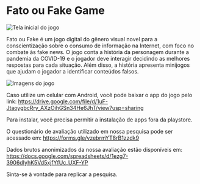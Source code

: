 # Fato ou Fake Game

![Tela inicial do jogo](https://i.ibb.co/8NFsmdV/Captura-de-Tela-2023-10-18-a-s-18-40-01.png)

Fato ou Fake é um jogo digital do gênero visual novel para a conscientização sobre o consumo de informação na Internet, com foco no combate às fake news. O jogo conta a história da personagem durante a pandemia da COVID-19 e o jogador deve interagir decidindo as melhores respostas para cada situação. Além disso, a história apresenta minijogos que ajudam o jogador a identificar conteúdos falsos.

![Imagens do jogo](https://i.ibb.co/pj132fH/all-jogo.png)

Caso utilize um celular com Android, você pode baixar o app do jogo pelo link: 
https://drive.google.com/file/d/1uF-JtaoygbcRry_AXzOihGSn34He6JhT/view?usp=sharing

Para instalar, você precisa permitir a instalação de apps fora da playstore.

O questionário de avaliação utilizado em nossa pesquisa pode ser acessado em: https://forms.gle/vzebrmYT8rB1zzdk9

Dados brutos anonimizados da nossa avaliação estão disponíveis em: https://docs.google.com/spreadsheets/d/1ezg7-3906dIyhK5Vd5xjfYfUc_UXF-YP

Sinta-se à vontade para replicar a pesquisa.
